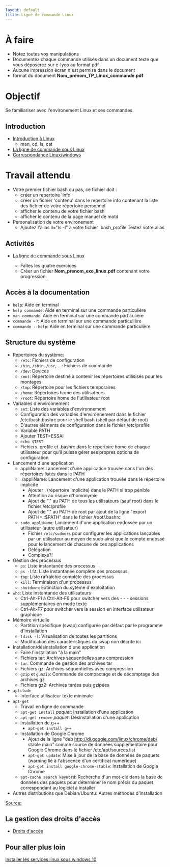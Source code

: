 ```yaml
---
layout: default
title: Ligne de commande Linux
---
```


# À faire

- Notez toutes vos manipulations 
- Documentez chaque commande utilisés dans un document texte que vous déposerez sur e-lyco au format pdf 
- Aucune impression écran n'est permise dans le document
- format du document 
        __Nom_prenom_TP_Linux_commande.pdf__


# Objectif 

Se familiariser avec l'environement Linux et ses commandes. 


## Introduction

* [Introduction à Linux](../lessons/linux)
    - man, cd, ls, cat
* [La ligne de commande sous Linux](../lessons/ligne-commande-linux)
* [Correspondance Linux/windows](http://raphaello.univ-fcomte.fr/Linux/TP3.htm)
# Travail attendu 
  
- Votre premier fichier bash ou pas, ce fichier doit :            
    - créer un repertoire 'info' 
    - créer un fichier 'contenu' dans le repertoire info contenant la liste des fichier de votre répertoire personnel 
    - afficher le contenu de votre fichier bash 
    - afficher le contenu de la page manuel de motd
- Personalisation de votre environement 
    - Ajoutez l'alias ll="ls -l" à votre fichier .bash_profile
            Testez votre alias 
    
## Activités

* [La ligne de commande sous Linux](../activities/ligne-commande-linux)
    
    - Faîtes les quatre exercices
    - Créer un fichier __Nom_prenom_exo_linux.pdf__ contenant votre progression.

## Accès à la documentation

- `help`: Aide en terminal
- `help commande`: Aide en terminal sur une commande particulière
- `man commande`: Aide en terminal sur une commande particulière
- `commande -?`: Aide en terminal sur une commande particulière
- `commande --help`: Aide en terminal sur une commande particulière

## Structure du système

- Répertoires du système:
    - `/etc`: Fichiers de configuration
    - `/bin`, `/sbin`, `/usr`, ...: Fichiers de commande
    - `/dev`: Devices
    - `/mnt`: Répertoire destiné à contenir les répertoires utilisisés pour les montages
    - `/tmp`: Répertoire pour les fichiers temporaires
    - `/home`: Répertoires home des utilisateurs
    - `/root`: Répertoire home de l'utilisateur root
- Variables d'environnement
    - `set`: Liste des variables d'environnement
    - Configuration des variables d'environnement dans le fichier /etc/bash.bashrc pour le shell bash (shell par défaut de root)
    - D'autres éléments de configuration dans le fichier /etc/profile
    - Variable PATH
    - Ajouter TEST=ESSAI
    - `echo $TEST`
    - Fichiers .profile et .bashrc dans le répertoire home de chaque utilisateur pour qu'il puisse gérer ses propres options de configuration
- Lancement d'une application
    - appliName: Lancement d'une application trouvée dans l'un des répertoires listés dans le PATH
    - ./appliName: Lancement d'une application trouvée dans le répertoire implicite
        - Ajouter . (répertoire implicite) dans le PATH si trop pénible
        - Attention au risque d'homonymie
        - Ajout de "." au PATH de tous les utilisateurs (sauf root) dans le fichier /etc/profile
        - Ajout de "." au PATH de root par ajout de la ligne "export PATH=.:$PATH" dans le fichier /root/.bashrc
    - `sudo appliName`: Lancement d'une application endossée par un utilisateur (autre utilisateur)
        - Fichier `/etc/sudoers` pour configurer les applications lançables par un utilisateur au moyen de sudo ainsi que le compte endossé pour le lancement de chacune de ces applications
        - Délégation
        - Complexe?!
- Gestion des processus
    - `ps`: Liste instantanée des processus
    - `ps -lfA`: Liste instantanée complète des processus
    - `top`: Liste rafraîchie complète des processus
    - `kill`: Terminaison d'un processus
    - `shutdown`: Extinction du sytème d'exploitation
- `who`: Liste instantanée des utilisateurs
    - Ctrl-Alt-F1 à Ctrl-Alt-F6 pour switcher vers des - - -  sessions supplémentaires en mode texte
    - Ctrl-Alt-F7 pour switcher vers la session en interface utilisateur graphique
- Mémoire virtuelle
    - Partition spécifique (swap) configurée par défaut par le programme d'installation
    - `fdisk -l`: Visualisation de toutes les partitions
    - Modification des caractéristiques du swap non décrite ici
- Installation/désinstallation d'une application
    - Faire l'installation "à la main"
    - Fichiers tar: Archives séquentielles sans compression
    - `tar`: Commande de gestion des archives tar
    - Fichiers gz: Archives séquentielles avec compression
    - `gzip` et `gunzip`: Commande de compactage et de décomptage des archives gz
    - Fichiers gz2: Archives tarées puis gzipées
- `aptitude`
    - Interface utilisateur texte minimale
- `apt-get`
    - Travail en ligne de commande
    - `apt-get install` _paquet_: Installation d'une application
    - `apt-get remove` _paquet_: Désinstallation d'une application
    - Installation de g++
        - `apt-get install g++`
    - Installation de Google Chrome
        - Ajout de la ligne "deb http://dl.google.com/linux/chrome/deb/ stable main" comme source de données supplémentaire pour Google Chrome dans le fichier /etc/apt/sources.list
        - `apt-get update`: Mise à jour de la base de données de paquets (warning lié à l'abscence d'un certificat numérique)
        - `apt-get install google-chrome-stable`: Installation de Google Chrome
    - `apt-cache search keyWord`: Recherche d'un mot-clé dans la base de données des paquets pour déterminer le nom précis du paquet correspondant au logiciel à installer
- Autres distributions que Debian/Ubuntu: Autres méthodes d'installation

[Source:](http://raphaello.univ-fcomte.fr/Linux/TP2.htm)

## La gestion des droits d'accès

* [Droits d'accès](https://doc.ubuntu-fr.org/permissions)

## Pour aller plus loin 
[Installer les services linux sous windows 10](http://www.laurentbloch.org/MySpip3/Installer-les-services-Linux-de-Windows-10-WSL)
